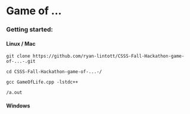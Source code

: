 # Game of ...

### Getting started:

#### Linux / Mac

`git clone https://github.com/ryan-lintott/CSSS-Fall-Hackathon-game-of-...-.git`

`cd CSSS-Fall-Hackathon-game-of-...-/`

`gcc GameOfLife.cpp -lstdc++`

`/a.out`

#### Windows
